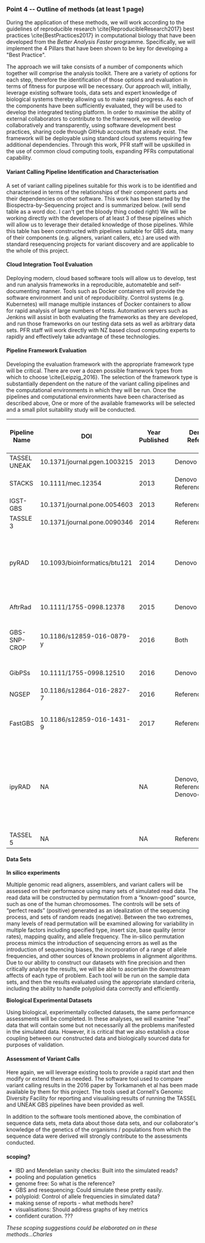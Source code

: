 ### Point 4 -- Outline of methods (at least 1 page)

During the application of these methods, we will work according to the guidelines of reproducible research \cite{ReproducibleResearch2017} best practices \cite{BestPractices2017} in computational biology that have been developed from the _Better Analysis Faster_ programme. Specifically, we will implement the 4 Pillars that have been shown to be key for developing a "Best Practice".

The approach we will take consists of a number of components which together will comprise the analysis toolkit. There are a variety of options for each step, therefore the identification of those options and evaluation in terms of fitness for purpose will be necessary.  Our approach will, initially, leverage existing software tools, data sets and expert knowledge of biological systems thereby allowing us to make rapid progress. As each of the components have been sufficiently evaluated, they will be used to develop the integrated testing platform. In order to maximise the ability of external collaborators to contribute to the framework, we will develop collaboratively and transparently, using software development best practices, sharing code through GitHub accounts that already exist. The framework will be deployable using standard cloud systems requiring few additional dependencies. Through this work, PFR staff will be upskilled in the use of common cloud computing tools, expanding PFRs computational capability.

#### Variant Calling Pipeline Identification and Characterisation
A set of variant calling pipelines suitable for this work is to be identified and characterised in terms of the relationships of their component parts and their dependencies on other software. This work has been started by the Biospectra-by-Sequencing project and is summarized below. (will send table as a word doc. I can't get the bloody thing coded right) We will be working directly with the developers of at least 3 of these pipelines which will allow us to leverage their detailed knowledge of those pipelines.  While this table has been constructed with pipelines suitable for GBS data, many of their components (e.g. aligners, variant callers, etc.) are used with standard resequencing projects for variant discovery and are applicable to the whole of this project. 

#### Cloud Integration Tool Evaluation

Deploying modern, cloud based software tools will allow us to develop, test and run analysis frameworks in a reproducible, automateble and self-documenting manner. Tools such as Docker containers will provide the software environment and unit of reproducibility. Control systems (e.g. Kubernetes) will manage multiple instances of Docker containers to allow for rapid analysis of large numbers of tests. Automation servers such as Jenkins will assist in both evaluating the frameworks as they are developed, and run those frameworks on our testing data sets as well as arbitrary data sets. PFR staff will work directly with NZ based cloud computing experts to rapidly and effectively take advantage of these technologies.

#### Pipeline Framework Evaluation
Developing the evaluation framework with the appropriate framework type will be critical. There are over a dozen possible framework types from which to choose \cite{Leipzig_2016}. The selection of the framework type is substantially dependent on the nature of the variant calling pipelines and the computational environments in which they will be run. Once the pipelines and computational environments have been characterised as described above, One or more of the available frameworks will be selected and a small pilot suitability study will be conducted.

|Pipeline Name|DOI|Year Published|Denovo / Reference|Demultiplexer|Trimmer / Read QC Filter|Aligner|SNP Caller|Special format of fastq filenames|Hardcoded enzyme|Download|Output file types|
|------|------|------|------|------|------|------|------|------|------|------|------|
|TASSEL UNEAK|10.1371/journal.pgen.1003215|2013|Denovo|Built In|None|N/A|Built IN|Yes|Yes|http://www.maizegenetics.net/tassel|hmp|
|STACKS|10.1111/mec.12354|2013|Denovo / Reference|Built In|Built In|BWA / Bowtie2 / GSnap|Built IN|No|Yes|http://catchenlab.life.illinois.edu/stacks/|Database with export.|
|IGST-GBS|10.1371/journal.pone.0054603|2013|Reference|FastX toolkit (https://github.com/agordon/fastx_toolkit)|FastX toolkit|BWA|sam tools (https://github.com/samtools/samtools)|No|?|Not publicly available|vcf|
|TASSLE 3|10.1371/journal.pone.0090346|2014|Reference|Built In|None|BWA / Bowtie 2|Built In|Yes|Yes|http://www.maizegenetics.net/tassel|hmp|
|pyRAD|10.1093/bioinformatics/btu121|2014|Denovo|Built In|Built in but only recommend for very messy single end GBS or ddRAD|Muscle|Built In|NO|No. Can specify enzyme cutsite overhang in parameter file|https://github.com/dereneaton/pyrad/releases|Text (.loci, .phy, .nex, .snps, .vcf and others),|
|AftrRad|10.1111/1755-0998.12378|2015|Denovo|Built In|Built in but just removes bad reads|Mafft|Built In|No|No needs recognition sequence|https://github.com/mikesovic/AftrRAD|Text (translation scripts)|
|GBS-SNP-CROP|10.1186/s12859-016-0879-y|2016|Both|Built In|Trimmomatic (trims before demultiplexing!)|BWA|samtools mpileup|yes and for each step name and location expectation|No needs recognition sequence|https://github.com/halelab/GBS-SNP-CROP|SNP matrix, TASSEL hmp, PLINK tped|
|GibPSs|10.1111/1755-0998.12510|2016|Denovo|Built In|Built in but just removes bad reads|Matching Built in|Built In|No|No needs recognition sequence|https://github.com/ahapke/gibpss|Database with export.|
|NGSEP|10.1186/s12864-016-2827-7|2016|Reference|Built In|Built in Removes adapter|Bowtie2|Built In|No|unknown|https://sourceforge.net/projects/ngsep/|vcf|
|FastGBS|10.1186/s12859-016-1431-9|2017|Reference|Sabre (https://github.com/najoshi/sabre)|Removes adaptor with cutadapt (https://github.com/marcelm/cutadapt/)|BWA|Platypus (http\c//www.well.ox.ac.uk/platypus)|Yes|Enzyme cutsite overhang is not checked|https://bitbucket.org/jerlar73/fast-gbs|vcf|
|ipyRAD|NA|NA|Denovo, Reference, Denovo+Reference|Built In|Built in|BWA / SMALT|Samtools/bedtools|No|No. Can specify enzyme cutsite overhang in parameter file|https://github.com/dereneaton/ipyrad|Varint VCF; ipyrad .loci; phylogenetic and structure (.phy, .nex and .str); SMARTPCA etc (.geno); MAP (.snps.map)|
|TASSEL 5|NA|NA|Reference|Built In|Built In|BWA / Bowtie2|Built In|Yes|Yes|http://www.maizegenetics.net/tassel|Database with export|


#### Data Sets

**In silico experiments**

Multiple genomic read aligners, assemblers, and variant callers will be assessed on their performance using many sets of simulated read data. The read data will be constructed by permutation from a “known-good” source, such as one of the human chromosomes. The controls will be sets of “perfect reads” (positive) generated as an idealization of the sequencing process, and sets of random reads (negative). Between the two extremes, many levels of read permutation will be examined allowing for variability in multiple factors including specified type, insert size, base quality (error rates), mapping quality, and allele frequency. The in-silico permutation process mimics the introduction of sequencing errors as well as the introduction of sequencing biases, the incorporation of a range of allele frequencies, and other sources of known problems in alignment algorithms. Due to our ability to construct our datasets with fine precision and then critically analyse the results, we will be able to ascertain the downstream affects of each type of problem. Each tool will be run on the sample data sets, and then the results evaluated using the appropriate standard criteria, including the ability to handle polyploid data correctly and efficiently.

**Biological Experimental Datasets**

Using biological, experimentally collected datasets, the same performance assessments will be completed. In these analyses, we will examine "real" data that will contain some but not necessarily all the problems manifested in the simulated data. However, it is critical that we also establish a close coupling between our constructed data and biologically sourced data for purposes of validation. 

#### Assessment of Variant Calls

Here again, we will leverage existing tools to provide a rapid start and then modify or extend them as needed. The software tool used to compare variant calling results in the 2016 paper by Torkamaneh et al has been made available by them for this project. The tools used at Cornell's Genomic Diversity Facility for reporting and visualising results of running the TASSEL and UNEAK GBS pipelines have been provided as well. 

In addition to the software tools mentioned above, the combination of sequence data sets, meta data about those data sets, and our collaborator's knowledge of the genetics of the organisms / populations from which the sequence data were derived will strongly contribute to the assessments conducted. 

#### scoping?

* IBD and Mendelian sanity checks: Built into the simulated reads?
* pooling and population genetics
* genome free: So what is the reference?
* GBS and resequencing: Could simulate these pretty easily.
* polyploid: Control of allele frequencies in simulated data?
* making sense of reports - what methods here?
* visualisations: Should address graphs of key metrics
* confident curation. ???

_These scoping suggestions could be elaborated on in these methods...Charles_